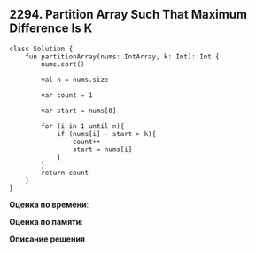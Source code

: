 ## 2294. Partition Array Such That Maximum Difference Is K



``` 
class Solution {
    fun partitionArray(nums: IntArray, k: Int): Int {
        nums.sort()

        val n = nums.size

        var count = 1

        var start = nums[0]

        for (i in 1 until n){
            if (nums[i] - start > k){
                count++
                start = nums[i]
            }
        }
        return count 
    }
}

```

**Оценка по времени**:


**Оценка по памяти**:


**Описание решения**
```

```


